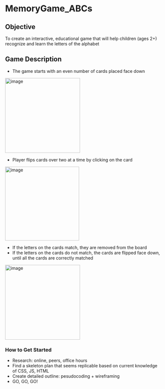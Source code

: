 # MemoryGame_ABCs

## Objective
To create an interactive, educational game that will help children (ages 2+) recognize and learn the letters of the alphabet

## Game Description
* The game starts with an even number of cards placed face down
<img width="243" alt="image" src="https://github.com/jyekang/MemoryGame_ABCs/assets/132427360/feb4e472-5746-477e-85c4-c573619ab47e">

* Player flips cards over two at a time by clicking on the card
<img width="240" alt="image" src="https://github.com/jyekang/MemoryGame_ABCs/assets/132427360/3e94f500-ef93-4c31-ad65-542cdf2383c6">

* If the letters on the cards match, they are removed from the board
* If the letters on the cards do not match, the cards are flipped face down, until all the cards are correctly matched
<img width="243" alt="image" src="https://github.com/jyekang/MemoryGame_ABCs/assets/132427360/b8387347-d959-4ac6-8d9b-45c643f2f3f5">


### How to Get Started
* Research: online, peers, office hours
* Find a skeleton plan that seems replicable based on current knowledge of CSS, JS, HTML
* Create detailed outline: pesudocoding + wireframing
* GO, GO, GO!
